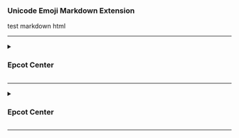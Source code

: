 ### Unicode Emoji Markdown Extension


test markdown html
<hr>
<details>
  <summary><h3>Epcot Center</h3></summary>
  <table>
  <tr>
  <td>one </td>
  <td>two </td>
  <td>three </td>
  <td>four </td>
  </tr>
  <tr>
  <td>one </td>
  <td>two </td>
  <td>three </td>
  <td>four </td>
  </tr>
  <tr>
  <td>one </td>
  <td>two </td>
  <td>three </td>
  <td>four </td>
  </tr>
  <tr>
  <td>one </td>
  <td>two </td>
  <td>three </td>
  <td>four </td>
  </tr>
  </table>

</details>

<hr>
<details>
  <summary><h3>Epcot Center</h3></summary>
  <table>
  <tr>
  <td>one </td>
  <td>two </td>
  <td>three </td>
  <td>four </td>
  </tr>
  <tr>
  <td>one </td>
  <td>two </td>
  <td>three </td>
  <td>four </td>
  </tr>
  <tr>
  <td>one </td>
  <td>two </td>
  <td>three </td>
  <td>four </td>
  </tr>
  <tr>
  <td>one </td>
  <td>two </td>
  <td>three </td>
  <td>four </td>
  </tr>
  </table>

</details>
<hr>


